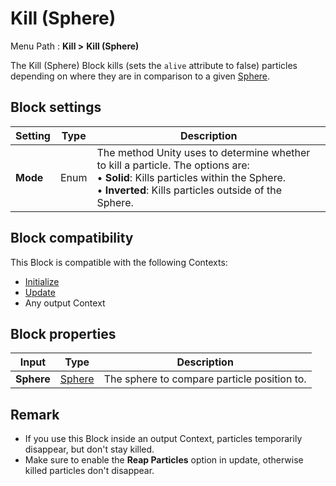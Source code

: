 # Kill (Sphere)

Menu Path : **Kill >** **Kill (Sphere)**

The Kill (Sphere) Block kills (sets the `alive` attribute to false) particles depending on where they are in comparison to a given [Sphere](Type-Sphere.md).

## Block settings

| **Setting** | **Type** | **Description**                                              |
| ----------- | -------- | ------------------------------------------------------------ |
| **Mode**    | Enum     | The method Unity uses to determine whether to kill a particle. The options are:<br/>&#8226; **Solid**: Kills particles within the Sphere.<br/>&#8226; **Inverted**: Kills particles outside of the Sphere. |

## Block compatibility

This Block is compatible with the following Contexts:

- [Initialize](Context-Initialize.md)
- [Update](Context-Update.md)
- Any output Context

## Block properties

| **Input**  | **Type**                 | **Description**                             |
| ---------- | ------------------------ | ------------------------------------------- |
| **Sphere** | [Sphere](Type-Sphere.md) | The sphere to compare particle position to. |

## Remark

- If you use this Block inside an output Context, particles temporarily disappear, but don't stay killed.
- Make sure to enable the **Reap Particles** option in update, otherwise killed particles don't disappear.
